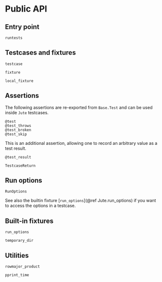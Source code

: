 # Public API


## Entry point

```@docs
runtests
```


## Testcases and fixtures

```@docs
testcase
```

```@docs
fixture
```

```@docs
local_fixture
```


## Assertions

The following assertions are re-exported from `Base.Test` and can be used inside `Jute` testcases.

```@docs
@test
@test_throws
@test_broken
@test_skip
```

This is an additional assertion, allowing one to record an arbitrary value as a test result.

```@docs
@test_result
```

```@docs
TestcaseReturn
```


## Run options

```@docs
RunOptions
```

See also the builtin fixture [`run_options`](@ref Jute.run_options) if you want to access the options in a testcase.


## Built-in fixtures

```@docs
run_options
```

```@docs
temporary_dir
```


## Utilities

```@docs
rowmajor_product
```

```@docs
pprint_time
```
